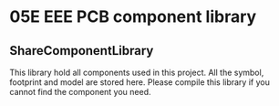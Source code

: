 # 05E EEE PCB component library


## ShareComponentLibrary
This library hold all components used in this project. 
All the symbol, footprint and model are stored here.
Please compile this library if you cannot find the component you need.
